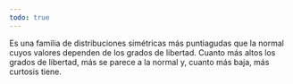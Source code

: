 ```yaml
---
todo: true
---
```


Es una familia de distribuciones simétricas más puntiagudas que la normal cuyos valores dependen de los grados de libertad. Cuanto más altos los grados de libertad, más se parece a la normal y, cuanto más baja, más curtosis tiene.